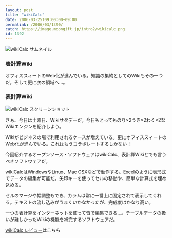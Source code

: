 ```yaml
---
layout: post
title: "wikiCalc"
date: 2006-03-25T09:00:00+09:00
permalink: /2006/03/1390/
catch: https://image.moongift.jp/intro2/wikicalc.png
id: 1392
---
```

 ![wikiCalc サムネイル](https://image.moongift.jp/intro2/wikicalc.t.png "wikiCalc サムネイル")
  

### 表計算Wiki
  
オフィススィートのWeb化が進んでいる。知識の集約としてのWikiもその一つだ。そして更に次の領域へ…。  
<!--more-->  

### 表計算Wiki
  

![wikiCalc スクリーンショット](https://image.moongift.jp/intro2/wikicalc.png "wikiCalc スクリーンショット")

  

さぁ、今日は土曜日、Wikiサタデーだ。今日もとってものり×2うき×2わく×2なWikiエンジンを紹介しよう。

  

Wikiがビジネスの場で利用されるケースが増えている。更にオフィススィートのWeb化が進んでいる。これはもうコラボレートするしかない！

  

今回紹介するオープンソース・ソフトウェアはwikiCalc、表計算Wikiとでも言うべきソフトウェアだ。

  

wikiCalcはWindowsやLinux、Mac OSXなどで動作する。Excelのように表形式でデータの編集が可能だ。矢印キーを使ってセルの移動や、簡単な計算式を埋め込める。

  

セルのマージや幅調整もでき、カラムは常に一番上に固定されて表示してくれる。テキストの流し込みがうまくいかなかったが、完成度はかなり高い。

  

一つの表計算をインターネットを使って皆で編集できる…。テーブルデータの扱いが難しかったWikiの機能を補完するソフトウェアだ。

  

[wikiCalc レビュー](http://oss.moongift.jp/review/i-1397.html)はこちら

